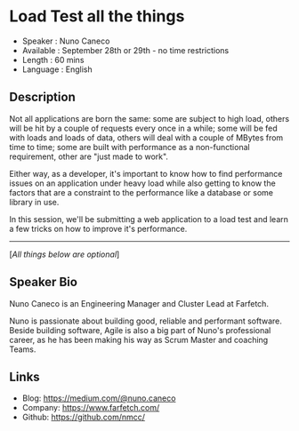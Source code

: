 Load Test all the things
========================

* Speaker   : Nuno Caneco
* Available : September 28th or 29th - no time restrictions
* Length    : 60 mins
* Language  : English

Description
-----------

Not all applications are born the same: some are subject to high load, others will be hit by a couple of requests every once in a while; some will be fed with loads and loads of data, others will deal with a couple of MBytes from time to time; some are built with performance as a non-functional requirement, other are "just made to work".

Either way, as a developer, it's important to know how to find performance issues on an application under heavy load while also getting to know the factors that are a constraint to the performance like a database or some library in use.

In this session, we'll be submitting a web application to a load test and learn a few tricks on how to improve it's performance.

---------------
[*All things below are optional*]

Speaker Bio
-----------

Nuno Caneco is an Engineering Manager and Cluster Lead at Farfetch.

Nuno is passionate about building good, reliable and performant software. Beside building software, Agile is also a big part of Nuno's professional career, as he has been making his way as Scrum Master and coaching Teams.

Links
-----

* Blog: https://medium.com/@nuno.caneco
* Company: https://www.farfetch.com/
* Github: https://github.com/nmcc/
